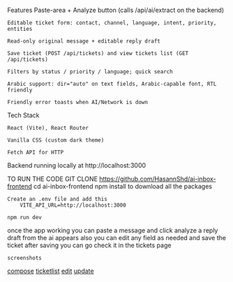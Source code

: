 Features
    Paste-area + Analyze button (calls /api/ai/extract on the backend)

    Editable ticket form: contact, channel, language, intent, priority, entities

    Read-only original message + editable reply draft

    Save ticket (POST /api/tickets) and view tickets list (GET /api/tickets)

    Filters by status / priority / language; quick search

    Arabic support: dir="auto" on text fields, Arabic-capable font, RTL friendly

    Friendly error toasts when AI/Network is down

Tech Stack

    React (Vite), React Router

    Vanilla CSS (custom dark theme)

    Fetch API for HTTP

Backend running locally at http://localhost:3000

TO RUN THE CODE 
    GIT CLONE https://github.com/HasannShd/ai-inbox-frontend
    cd ai-inbox-frontend
    npm install to download all the packages

    Create an .env file and add this
        VITE_API_URL=http://localhost:3000

    npm run dev

once the app working
    you can paste a message and click analyze 
    a reply draft from the ai appears also 
    you can edit any field as needed and save the ticket 
    after saving you can go check it in the tickets page 

    screenshots
 [compose](src/assets/compose.png)
 [ticketlist](src/assets/tickets-list.png)
 [edit](src/assets/edit.png)
 [update](src/assets/update.png)